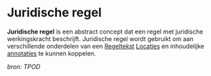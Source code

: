 # Juridische regel

**Juridische regel** is een abstract concept dat een regel met juridische werkingskracht beschrijft.
Juridische regel wordt gebruikt om aan verschillende onderdelen van een [Regeltekst](#begrip-regeltekst) [Locaties](#begrip-locatie) en inhoudelijke [annotaties](#begrip-annotatie-annoteren) te kunnen koppelen.

*bron: TPOD*
